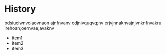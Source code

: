 # History

bdsiuciwnvoiaovnaon ajnfnvanv cdjnivquqvq;nv  erjvjnnaknvajnjvnknfnvakru irehoan;oernvae;avaknv

- item1
- item2
- item3